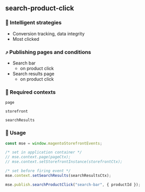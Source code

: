 ## search-product-click

### 🤖 Intelligent strategies

-   Conversion tracking, data integrity
-   Most clicked

### ⤴️ Publishing pages and conditions

-   Search bar
    -   on product click
-   Search results page
    -   on product click

### 🛄 Required contexts

`page`

`storefront`

`searchResults`

### 🔧 Usage

```javascript
const mse = window.magentoStorefrontEvents;

/* set in application container */
// mse.context.page(pageCtx);
// mse.context.setStorefrontInstance(storefrontCtx);

/* set before firing event */
mse.context.setSearchResults(searchResultsCtx);

mse.publish.searchProductClick("search-bar", { productId });
```
